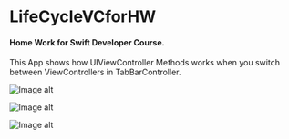 # LifeCycleVCforHW

#### Home Work for Swift Developer Course.

This App shows how UIViewController Methods works when you switch between ViewControllers in TabBarController.

![Image alt](https://github.com/SavK/screenshotsRepository/blob/master/LifeCycleVC-1.png?raw=true)

![Image alt](https://github.com/SavK/screenshotsRepository/blob/master/LifeCycleVC-2.png?raw=true)

![Image alt](https://github.com/SavK/screenshotsRepository/blob/master/LifeCycleVC-3.png?raw=true)
